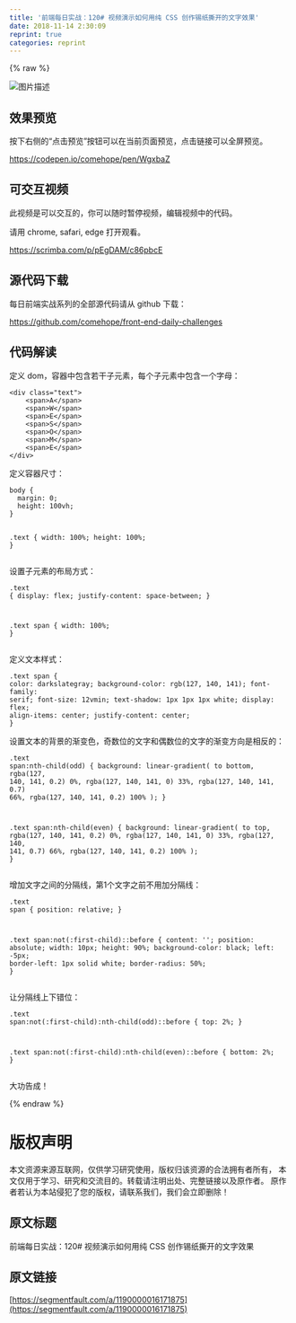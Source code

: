 ```yaml
---
title: '前端每日实战：120# 视频演示如何用纯 CSS 创作锡纸撕开的文字效果' 
date: 2018-11-14 2:30:09
reprint: true
categories: reprint
---
```


{% raw %}
<p><span class="img-wrap"><img data-src="/img/bVbf1cP?w=400&amp;h=300" src="https://static.alili.tech/img/bVbf1cP?w=400&amp;h=300" alt="&#x56FE;&#x7247;&#x63CF;&#x8FF0;" title="&#x56FE;&#x7247;&#x63CF;&#x8FF0;"></span></p><h2>&#x6548;&#x679C;&#x9884;&#x89C8;</h2><p>&#x6309;&#x4E0B;&#x53F3;&#x4FA7;&#x7684;&#x201C;&#x70B9;&#x51FB;&#x9884;&#x89C8;&#x201D;&#x6309;&#x94AE;&#x53EF;&#x4EE5;&#x5728;&#x5F53;&#x524D;&#x9875;&#x9762;&#x9884;&#x89C8;&#xFF0C;&#x70B9;&#x51FB;&#x94FE;&#x63A5;&#x53EF;&#x4EE5;&#x5168;&#x5C4F;&#x9884;&#x89C8;&#x3002;</p><p><a href="https://codepen.io/comehope/pen/WgxbaZ" rel="nofollow noreferrer">https://codepen.io/comehope/pen/WgxbaZ</a></p><h2>&#x53EF;&#x4EA4;&#x4E92;&#x89C6;&#x9891;</h2><p>&#x6B64;&#x89C6;&#x9891;&#x662F;&#x53EF;&#x4EE5;&#x4EA4;&#x4E92;&#x7684;&#xFF0C;&#x4F60;&#x53EF;&#x4EE5;&#x968F;&#x65F6;&#x6682;&#x505C;&#x89C6;&#x9891;&#xFF0C;&#x7F16;&#x8F91;&#x89C6;&#x9891;&#x4E2D;&#x7684;&#x4EE3;&#x7801;&#x3002;</p><p>&#x8BF7;&#x7528; chrome, safari, edge &#x6253;&#x5F00;&#x89C2;&#x770B;&#x3002;</p><p><a href="https://scrimba.com/p/pEgDAM/c86pbcE" rel="nofollow noreferrer">https://scrimba.com/p/pEgDAM/c86pbcE</a></p><h2>&#x6E90;&#x4EE3;&#x7801;&#x4E0B;&#x8F7D;</h2><p>&#x6BCF;&#x65E5;&#x524D;&#x7AEF;&#x5B9E;&#x6218;&#x7CFB;&#x5217;&#x7684;&#x5168;&#x90E8;&#x6E90;&#x4EE3;&#x7801;&#x8BF7;&#x4ECE; github &#x4E0B;&#x8F7D;&#xFF1A;</p><p><a href="https://github.com/comehope/front-end-daily-challenges" rel="nofollow noreferrer">https://github.com/comehope/front-end-daily-challenges</a></p><h2>&#x4EE3;&#x7801;&#x89E3;&#x8BFB;</h2><p>&#x5B9A;&#x4E49; dom&#xFF0C;&#x5BB9;&#x5668;&#x4E2D;&#x5305;&#x542B;&#x82E5;&#x5E72;&#x5B50;&#x5143;&#x7D20;&#xFF0C;&#x6BCF;&#x4E2A;&#x5B50;&#x5143;&#x7D20;&#x4E2D;&#x5305;&#x542B;&#x4E00;&#x4E2A;&#x5B57;&#x6BCD;&#xFF1A;</p><pre><code class="html">&lt;div class=&quot;text&quot;&gt;
    &lt;span&gt;A&lt;/span&gt;
    &lt;span&gt;W&lt;/span&gt;
    &lt;span&gt;E&lt;/span&gt;
    &lt;span&gt;S&lt;/span&gt;
    &lt;span&gt;O&lt;/span&gt;
    &lt;span&gt;M&lt;/span&gt;
    &lt;span&gt;E&lt;/span&gt;
&lt;/div&gt; </code></pre><p>&#x5B9A;&#x4E49;&#x5BB9;&#x5668;&#x5C3A;&#x5BF8;&#xFF1A;</p><pre><code class="css">body {
  margin: 0;
  height: 100vh;
}

.text {
  width: 100%;
  height: 100%;
}</code></pre><p>&#x8BBE;&#x7F6E;&#x5B50;&#x5143;&#x7D20;&#x7684;&#x5E03;&#x5C40;&#x65B9;&#x5F0F;&#xFF1A;</p><pre><code class="css">.text {
  display: flex;
  justify-content: space-between;
}

.text span {
    width: 100%;
}</code></pre><p>&#x5B9A;&#x4E49;&#x6587;&#x672C;&#x6837;&#x5F0F;&#xFF1A;</p><pre><code class="css">.text span {
    color: darkslategray;
    background-color: rgb(127, 140, 141);
    font-family: serif;
    font-size: 12vmin;
    text-shadow: 1px 1px 1px white;
    display: flex;
    align-items: center;
    justify-content: center;
}</code></pre><p>&#x8BBE;&#x7F6E;&#x6587;&#x672C;&#x7684;&#x80CC;&#x666F;&#x7684;&#x6E10;&#x53D8;&#x8272;&#xFF0C;&#x5947;&#x6570;&#x4F4D;&#x7684;&#x6587;&#x5B57;&#x548C;&#x5076;&#x6570;&#x4F4D;&#x7684;&#x6587;&#x5B57;&#x7684;&#x6E10;&#x53D8;&#x65B9;&#x5411;&#x662F;&#x76F8;&#x53CD;&#x7684;&#xFF1A;</p><pre><code class="css">.text span:nth-child(odd) {
    background: linear-gradient(
        to bottom,
        rgba(127, 140, 141, 0.2) 0%, 
        rgba(127, 140, 141, 0) 33%, 
        rgba(127, 140, 141, 0.7) 66%, 
        rgba(127, 140, 141, 0.2) 100%
    );
}

.text span:nth-child(even) {
    background: linear-gradient(
        to top,
        rgba(127, 140, 141, 0.2) 0%, 
        rgba(127, 140, 141, 0) 33%, 
        rgba(127, 140, 141, 0.7) 66%, 
        rgba(127, 140, 141, 0.2) 100%
    );
}</code></pre><p>&#x589E;&#x52A0;&#x6587;&#x5B57;&#x4E4B;&#x95F4;&#x7684;&#x5206;&#x9694;&#x7EBF;&#xFF0C;&#x7B2C;1&#x4E2A;&#x6587;&#x5B57;&#x4E4B;&#x524D;&#x4E0D;&#x7528;&#x52A0;&#x5206;&#x9694;&#x7EBF;&#xFF1A;</p><pre><code class="css">.text span {
    position: relative;
}

.text span:not(:first-child)::before {
    content: &apos;&apos;;
    position: absolute;
    width: 10px;
    height: 90%;
    background-color: black;
    left: -5px;
    border-left: 1px solid white;
    border-radius: 50%;
}</code></pre><p>&#x8BA9;&#x5206;&#x9694;&#x7EBF;&#x4E0A;&#x4E0B;&#x9519;&#x4F4D;&#xFF1A;</p><pre><code class="css">.text span:not(:first-child):nth-child(odd)::before {
    top: 2%;
}

.text span:not(:first-child):nth-child(even)::before {
    bottom: 2%;
}</code></pre><p>&#x5927;&#x529F;&#x544A;&#x6210;&#xFF01;</p>
{% endraw %}

# 版权声明
本文资源来源互联网，仅供学习研究使用，版权归该资源的合法拥有者所有，
本文仅用于学习、研究和交流目的。转载请注明出处、完整链接以及原作者。
原作者若认为本站侵犯了您的版权，请联系我们，我们会立即删除！

## 原文标题
前端每日实战：120# 视频演示如何用纯 CSS 创作锡纸撕开的文字效果

## 原文链接
[https://segmentfault.com/a/1190000016171875](https://segmentfault.com/a/1190000016171875)

